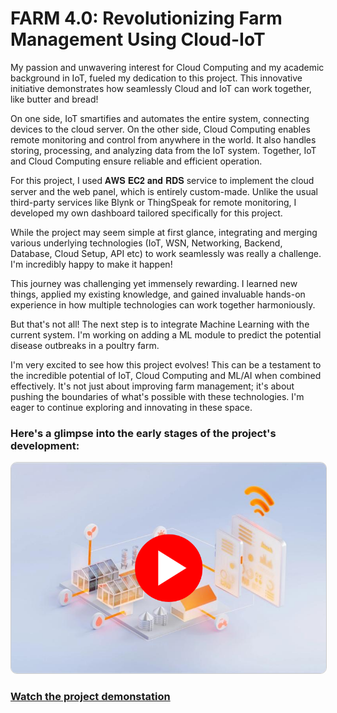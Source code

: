 # FARM 4.0: Revolutionizing Farm Management Using Cloud-IoT

My passion and unwavering interest for Cloud Computing and my academic background in IoT, fueled my dedication to this project. This innovative initiative demonstrates how seamlessly Cloud and IoT can work together, like butter and bread!

On one side, IoT smartifies and automates the entire system, connecting devices to the cloud server. On the other side, Cloud Computing enables remote monitoring and control from anywhere in the world. It also handles storing, processing, and analyzing data from the IoT system. Together, IoT and Cloud Computing ensure reliable and efficient operation.

For this project, I used 𝐀𝐖𝐒 𝐄𝐂𝟐 𝐚𝐧𝐝 𝐑𝐃𝐒 service to implement the cloud server and the web panel, which is entirely custom-made. Unlike the usual third-party services like Blynk or ThingSpeak for remote monitoring, I developed my own dashboard tailored specifically for this project.

While the project may seem simple at first glance, integrating and merging various underlying technologies (IoT, WSN, Networking, Backend, Database, Cloud Setup, API etc) to work seamlessly was really a challenge. I'm incredibly happy to make it happen!

This journey was challenging yet immensely rewarding. I learned new things, applied my existing knowledge, and gained invaluable hands-on experience in how multiple technologies can work together harmoniously.

But that's not all! The next step is to integrate Machine Learning with the current system. I'm working on adding a ML module to predict the potential disease outbreaks in a poultry farm.

I'm very excited to see how this project evolves! This can be a testament to the incredible potential of IoT, Cloud Computing and ML/AI when combined effectively. It's not just about improving farm management; it's about pushing the boundaries of what's possible with these technologies. I'm eager to continue exploring and innovating in these space.

### Here's a glimpse into the early stages of the project's development:

<p align="center">
  <a href="https://drive.google.com/file/d/1HM929ud7U-fJcZ7GHPj3bCf7C7n1KoAN/view">
    <img src="assets/thumbnail.png" alt="Project Demonstation" width="600" style="border:1px solid #ccc; border-radius: 10px;">
  </a>
</p>

### [Watch the project demonstation](https://drive.google.com/file/d/1HM929ud7U-fJcZ7GHPj3bCf7C7n1KoAN/view)
